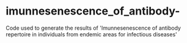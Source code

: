 # imunnesenescence_of_antibody-
Code used to generate the results of 'Imunnesenescence of antibody repertoire in individuals from endemic areas for infectious diseases'
